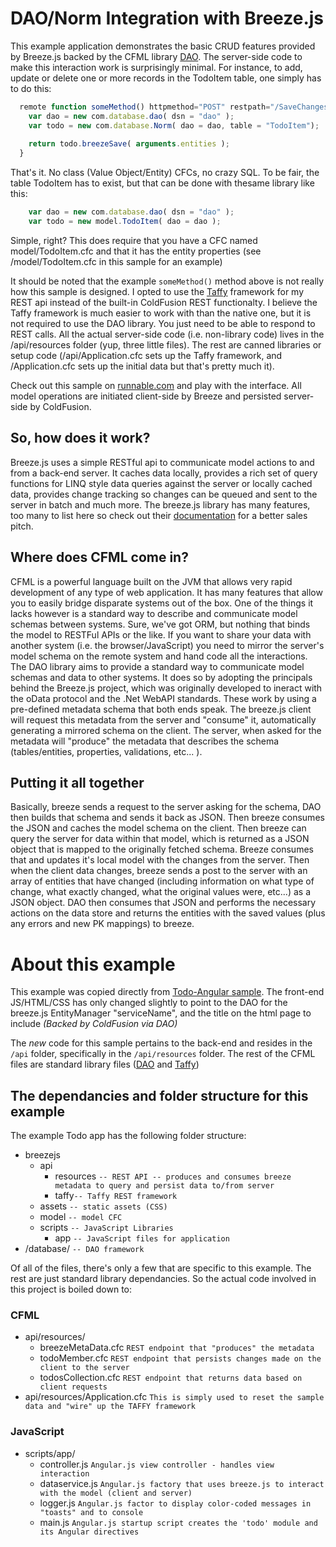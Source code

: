 DAO/Norm Integration with Breeze.js 
===

This example application demonstrates the basic CRUD features provided by Breeze.js backed by the CFML library [DAO](https://github.com/abramadams/dao/tree/breezeJS). The server-side code to make this interaction work is surprisingly minimal.  For instance, to add, update or delete one or more records in the TodoItem table, one simply has to do this:

```javascript
  remote function someMethod() httpmethod="POST" restpath="/SaveChanges" produces="application/json"{
    var dao = new com.database.dao( dsn = "dao" );
    var todo = new com.database.Norm( dao = dao, table = "TodoItem");
    
    return todo.breezeSave( arguments.entities );   
  }
```

That's it.  No class (Value Object/Entity) CFCs, no crazy SQL.  To be fair, the table TodoItem has to exist, but that can be done with thesame library like this:

```javascript
    var dao = new com.database.dao( dsn = "dao" );
    var todo = new model.TodoItem( dao = dao );
```

Simple, right? This does require that you have a CFC named model/TodoItem.cfc and that it has the entity properties (see /model/TodoItem.cfc in this sample for an example)
   
It should be noted that the example `someMethod()` method above is not really how this sample is designed.  I opted to use the [Taffy](http://github.com/adamtuttle/Taffy) framework for my REST api instead of the built-in ColdFusion REST functionalty.  I believe the Taffy framework is much easier to work with than the native one, but it is not required to use the DAO library.  You just need to be able to respond to REST calls.  All the actual server-side code (i.e. non-library code) lives in the /api/resources folder (yup, three little files).  The rest are canned libraries or setup code (/api/Application.cfc sets up the Taffy framework, and /Application.cfc sets up the initial data but that's pretty much it).

Check out this sample on [runnable.com](http://runnable.com/UvQMOhwB3flbAAAw/breezejs-angularjs-todo-sample-with-coldfusion-backend-for-cfml-angular-js-todomvc-breeze-js-and-taffy) and play with the interface.  All model operations are initiated client-side by Breeze and persisted server-side by ColdFusion.

## So, how does it work?
Breeze.js uses a simple RESTful api to communicate model actions to and from a back-end server.  It caches data locally, provides a rich set of query functions for LINQ style data queries against the server or locally cached data, provides change tracking so changes can be queued and sent to the server in batch and much more.  The breeze.js library has many features, too many to list here so check out their [documentation](http://www.breezejs.com/) for a better sales pitch.

## Where does CFML come in?
CFML is a powerful language built on the JVM that allows very rapid development of any type of web application.  It has many features that allow you to easily bridge disparate systems out of the box.  One of the things it lacks however is a standard way to describe and communicate model schemas between systems.  Sure, we've got ORM, but nothing that binds the model to RESTFul APIs or the like.  If you want to share your data with another system (i.e. the browser/JavaScript) you need to mirror the server's model schema on the remote system and hand code all the interactions.  The DAO library aims to provide a standard way to communicate model schemas and data to other systems.  It does so by adopting the principals behind the Breeze.js project, which was originally developed to ineract with the oData protocol and the .Net WebAPI standards.  These work by using a pre-defined metadata schema that both ends speak.  The breeze.js client will request this metadata from the server and "consume" it, automatically generating a mirrored schema on the client.  The server, when asked for the metadata will "produce" the metadata that describes the schema (tables/entities, properties, validations, etc... ).

## Putting it all together
Basically, breeze sends a request to the server asking for the schema, DAO then builds that schema and sends it back as JSON.  Then breeze consumes the JSON and caches the model schema on the client.  Then breeze can query the server for data within that model, which is returned as a JSON object that is mapped to the originally fetched schema.  Breeze consumes that and updates it's local model with the changes from the server.   Then when the client data changes, breeze sends a post to the server with an array of entities that have changed (including information on what type of change, what exactly changed, what the original values were, etc...) as a JSON object.  DAO then consumes that JSON and performs the necessary actions on the data store and returns the entities with the saved values (plus any errors and new PK mappings) to breeze.

# About this example
This example was copied directly from [Todo-Angular sample](http://www.breezejs.com/samples/todo-angular).  The front-end JS/HTML/CSS has only changed slightly to point to the DAO for the breeze.js EntityManager "serviceName", and the title on the html page to include _(Backed by ColdFusion via DAO)_

The *new* code for this sample pertains to the back-end and resides in the `/api` folder, specifically in the `/api/resources` folder.  The rest of the CFML files are standard library files ([DAO](https://github.com/abramadams/dao/tree/breezeJS) and [Taffy](http://github.com/adamtuttle/Taffy))

## The dependancies and folder structure for this example
The example Todo app has the following folder structure:

* breezejs
	* api
		* resources `-- REST API -- produces and consumes breeze metadata to query and persist data to/from server`
		* taffy`-- Taffy REST framework`
	* assets `-- static assets (CSS)`
	* model `-- model CFC`
	* scripts `-- JavaScript Libraries`
		* app `-- JavaScript files for application`
* /database/ `-- DAO framework`

Of all of the files, there's only a few that are specific to this example.  The rest are just standard library dependancies.  So the actual code involved in this project is boiled down to:

### CFML

* api/resources/
	* breezeMetaData.cfc `REST endpoint that "produces" the metadata`
	* todoMember.cfc `REST endpoint that persists changes made on the client to the server`
	* todosCollection.cfc `REST endpoint that returns data based on client requests`
* api/resources/Application.cfc `This is simply used to reset the sample data and "wire" up the TAFFY framework`

### JavaScript

* scripts/app/
	* controller.js `Angular.js view controller - handles view interaction`
	* dataservice.js `Angular.js factory that uses breeze.js to interact with the model (client and server)`
	* logger.js `Angular.js factor to display color-coded messages in "toasts" and to console`
	* main.js `Angular.js startup script creates the 'todo' module and its Angular directives`
